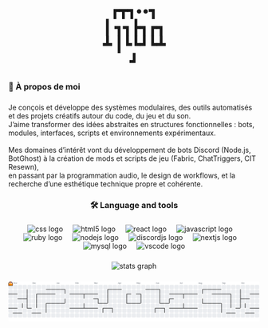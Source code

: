 <h1 align="center">┏┳┓••┓   <br> ┃ ┓┓┣┓┏┓<br> ┻ ┃┗┗┛┗┻<br>   ┛</h1>

###

<h3 align="left">👋 À propos de moi</h3>

###

<p align="left">Je conçois et développe des systèmes modulaires, des outils automatisés et des projets créatifs autour du code, du jeu et du son.<br>J’aime transformer des idées abstraites en structures fonctionnelles : bots, modules, interfaces, scripts et environnements expérimentaux.<br><br>Mes domaines d’intérêt vont du développement de bots Discord (Node.js, BotGhost) à la création de mods et scripts de jeu (Fabric, ChatTriggers, CIT Resewn),<br>en passant par la programmation audio, le design de workflows, et la recherche d’une esthétique technique propre et cohérente.</p>

###

<h3 align="center">🛠 Language and tools</h3>

###

<div align="center">
  <img src="https://cdn.jsdelivr.net/gh/devicons/devicon/icons/css3/css3-original.svg" height="40" alt="css logo"  />
  <img width="12" />
  <img src="https://cdn.jsdelivr.net/gh/devicons/devicon/icons/html5/html5-original.svg" height="40" alt="html5 logo"  />
  <img width="12" />
  <img src="https://cdn.jsdelivr.net/gh/devicons/devicon/icons/react/react-original.svg" height="40" alt="react logo"  />
  <img width="12" />
  <img src="https://cdn.jsdelivr.net/gh/devicons/devicon/icons/javascript/javascript-original.svg" height="40" alt="javascript logo"  />
  <img width="12" />
  <img src="https://cdn.jsdelivr.net/gh/devicons/devicon/icons/ruby/ruby-plain-wordmark.svg" height="40" alt="ruby logo"  />
  <img width="12" />
  <img src="https://cdn.jsdelivr.net/gh/devicons/devicon/icons/nodejs/nodejs-original.svg" height="40" alt="nodejs logo"  />
  <img width="12" />
  <img src="https://cdn.jsdelivr.net/gh/devicons/devicon/icons/discordjs/discordjs-original.svg" height="40" alt="discordjs logo"  />
  <img width="12" />
  <img src="https://cdn.jsdelivr.net/gh/devicons/devicon/icons/nextjs/nextjs-original.svg" height="40" alt="nextjs logo"  />
  <img width="12" />
  <img src="https://cdn.jsdelivr.net/gh/devicons/devicon/icons/mysql/mysql-original.svg" height="40" alt="mysql logo"  />
  <img width="12" />
  <img src="https://cdn.jsdelivr.net/gh/devicons/devicon/icons/vscode/vscode-original.svg" height="40" alt="vscode logo"  />
</div>

###

<div align="center">
  <img src="https://github-readme-stats.vercel.app/api?username=Tjiba&hide_title=false&hide_rank=true&show_icons=true&include_all_commits=true&count_private=true&disable_animations=false&theme=tokyonight&locale=en&hide_border=false&order=1" height="250" alt="stats graph"  />
</div>

###

<picture>
  <source media="(prefers-color-scheme: dark)" srcset="https://raw.githubusercontent.com/Tjiba/Tjiba/output/pacman-contribution-graph-dark.svg">
  <source media="(prefers-color-scheme: light)" srcset="https://raw.githubusercontent.com/Tjiba/Tjiba/output/pacman-contribution-graph.svg">
  <img alt="pacman contribution graph" src="https://raw.githubusercontent.com/Tjiba/Tjiba/output/pacman-contribution-graph.svg">
</picture>

###
